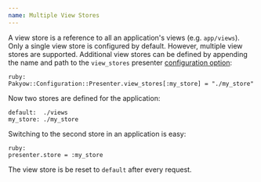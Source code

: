 ```yaml
---
name: Multiple View Stores
---
```


A view store is a reference to all an application's views (e.g. `app/views`). Only a single view store is configured by default. However, multiple view stores are supported. Additional view stores can be defined by appending the name and path to the `view_stores` presenter [configuration option](/docs/configuration):

    ruby:
    Pakyow::Configuration::Presenter.view_stores[:my_store] = "./my_store"

Now two stores are defined for the application:

    default:  ./views
    my_store: ./my_store

Switching to the second store in an application is easy:

    ruby:
    presenter.store = :my_store

The view store is be reset to `default` after every request.
